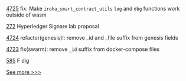 
[4725](https://github.com/hyperledger/iroha/pull/4725) fix: Make `iroha_smart_contract_utils` `log` and `dbg` functions work outside of wasm

[272](https://github.com/hyperledger-labs/hyperledger-labs.github.io/pull/272) Hyperledger Signare lab proposal

[4724](https://github.com/hyperledger/iroha/pull/4724) refactor(genesis)!: remove _id and _file suffix from genesis fields

[4723](https://github.com/hyperledger/iroha/pull/4723) fix(swarm): remove `_id` suffix from docker-compose files

[585](https://github.com/hyperledger-labs/fabric-smart-client/pull/585) F dig


[See more >>>](https://start-here.hyperledger.org/pull-requests)
